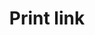 ---
layout: component-documentation
sectionKey: Components
eleventyNavigation:
  parent: Components
title: Print link
description: A link with a print icon to help users print the current page
whenToUse:
whenNotToUse: 
accessibilty:
  'The print icon must be presentational and ignored by screen readers.
  

  Links in the component must:

  - accept focus
  
  - be focusable with a keyboard
  
  - be usable with a keyboard
  
  - indicate when they have focus
  
  - change in appearance when touched (in the touch-down state)
  
  - change in appearance when hovered
  
  - be usable with touch
  
  - be usable with [voice commands](https://www.w3.org/WAI/perspectives/voice.html)
  
  - have visible text
  
  - have meaningful text'

howItWorks:
  'This component renders two different outputs depending on whether a `href` is specified. By default, when no `href` is given, the component renders as a button and triggers a print action via JavaScript. In this case the component is hidden in environments where JavaScript is disabled and can be used as a progressive enhancement. When a `href` is specified the component renders as an anchor tag and navigates to that `href` without JavaScript, suitable for applications which have paths that trigger a print event on load.
  
  
  View this component and all its variations in the <a class="govuk-link" href="https://components.publishing.service.gov.uk/component-guide/print_link" rel="noopener noreferrer" target="_blank">Component Guide (open in a new tab)</a>.'

# variations:
#   0:
#     title: With different text
#     description: More info can be found in the [component guide](https://components.publishing.service.gov.uk/component-guide/print_link/with_different_text).
#   1:
#     title: With different href
#     description:
#       'You can specify a alternative `href` URL that will override the default behaviour. When a `href` is specified the print link will render as an anchor tag and be displayed even when JavaScript is disabled.


#       More info can be found in the [component guide](https://components.publishing.service.gov.uk/component-guide/print_link/with_different_href).'
#   2:
#     title: With data attributes
#     description:
#       'Data attributes can be passed to the component as shown.


#       Note that the component does not include built in tracking. If this is required consider using the [GA4 link tracker](https://github.com/alphagov/govuk_publishing_components/blob/main/docs/analytics-ga4/trackers/ga4-link-tracker.md).


#       More info can be found in the [component guide](https://components.publishing.service.gov.uk/component-guide/print_link/with_data_attributes).'
#   3:
#     title: With custom margins
#     description:
#       'The component accepts a number for margin bottom from `0` to `9` (`0px` to `60px`) using the [GOV.UK Frontend spacing scale](https://design-system.service.gov.uk/styles/spacing/#the-responsive-spacing-scale). It defaults to having margin level `3` on top and bottom.


#       More info can be found in the [component guide](https://components.publishing.service.gov.uk/component-guide/print_link/with_custom_margins).'

insights:
  0:
    title:
    link:
    description:
    date:

designSystems:
  0:
    title:
    link:

issues:
  0:
    title:
    link:

githubIssueLink: https://github.com/alphagov/govuk_publishing_components/issues/new
---